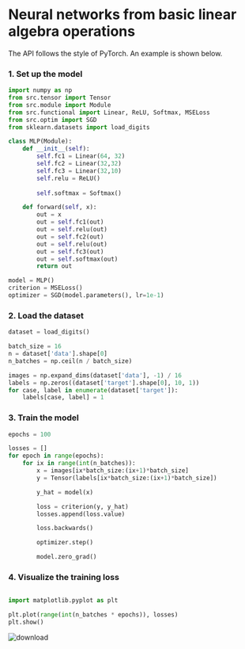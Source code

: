 # Neural networks from basic linear algebra operations
The API follows the style of PyTorch. An example is shown below.

### 1. Set up the model

```python
import numpy as np
from src.tensor import Tensor
from src.module import Module
from src.functional import Linear, ReLU, Softmax, MSELoss
from src.optim import SGD
from sklearn.datasets import load_digits

class MLP(Module):
    def __init__(self):
        self.fc1 = Linear(64, 32)
        self.fc2 = Linear(32,32)
        self.fc3 = Linear(32,10)
        self.relu = ReLU()
        
        self.softmax = Softmax()

    def forward(self, x):
        out = x
        out = self.fc1(out)
        out = self.relu(out)
        out = self.fc2(out)
        out = self.relu(out)
        out = self.fc3(out)
        out = self.softmax(out)
        return out

model = MLP()
criterion = MSELoss()
optimizer = SGD(model.parameters(), lr=1e-1)
```

### 2. Load the dataset
```python
dataset = load_digits()

batch_size = 16
n = dataset['data'].shape[0]
n_batches = np.ceil(n / batch_size)

images = np.expand_dims(dataset['data'], -1) / 16
labels = np.zeros((dataset['target'].shape[0], 10, 1))
for case, label in enumerate(dataset['target']):
    labels[case, label] = 1
```

### 3. Train the model
```python
epochs = 100

losses = []
for epoch in range(epochs):
    for ix in range(int(n_batches)):
        x = images[ix*batch_size:(ix+1)*batch_size]
        y = Tensor(labels[ix*batch_size:(ix+1)*batch_size])

        y_hat = model(x)

        loss = criterion(y, y_hat)
        losses.append(loss.value)

        loss.backwards()

        optimizer.step()

        model.zero_grad()
```

### 4. Visualize the training loss
```python

import matplotlib.pyplot as plt

plt.plot(range(int(n_batches * epochs)), losses)
plt.show()
```

![download](https://github.com/RensterMaat/nn/assets/55526770/47548f5c-7e1d-4085-93f2-8a6be577925e)
